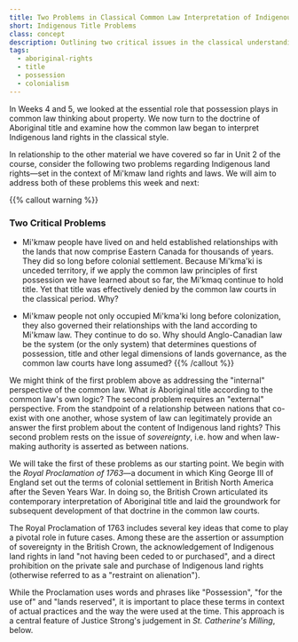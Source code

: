 ```yaml
---
title: Two Problems in Classical Common Law Interpretation of Indigenous Land Rights
short: Indigenous Title Problems
class: concept
description: Outlining two critical issues in the classical understanding of Indigenous land rights -- hypocrisy on possession, and the dominance of Anglo-Canadian jurisprudence 
tags:
  - aboriginal-rights
  - title
  - possession
  - colonialism
---
```


In Weeks 4 and 5, we looked at the essential role that possession plays in common law thinking about property. We now turn to the doctrine of Aboriginal title and examine how the common law began to interpret Indigenous land rights in the classical style.

In relationship to the other material we have covered so far in Unit 2 of the course, consider the following two problems regarding Indigenous land rights—set in the context of Mi'kmaw land rights and laws. We will aim to address both of these problems this week and next:

{{% callout warning %}} 

### Two Critical Problems

- Mi'kmaw people have lived on and held established relationships with the lands that now comprise Eastern Canada for thousands of years. They did so long before colonial settlement. Because Mi'kma'ki is unceded territory, if we apply the common law principles of first possession we have learned about so far, the Mi'kmaq continue to hold title. Yet that title was effectively denied by the common law courts in the classical period. Why?

- Mi'kmaw people not only occupied Mi'kma'ki long before colonization, they also governed their relationships with the land according to Mi'kmaw law. They continue to do so. Why should Anglo-Canadian law be the system (or the only system) that determines questions of possession, title and other legal dimensions of lands governance, as the common law courts have long assumed?
{{% /callout %}}

We might think of the first problem above as addressing the "internal" perspective of the common law. What *is* Aboriginal title according to the common law's own logic? The second problem requires an "external" perspective. From the standpoint of a relationship between nations that co-exist with one another, whose system of law can legitimately provide an answer the first problem about the content of Indigenous land rights? This second problem rests on the issue of *sovereignty*, i.e. how and when law-making authority is asserted as between nations. 

We will take the first of these problems as our starting point. We begin with the *Royal Proclamation of 1763*—a document in which King George III of England set out the terms of colonial settlement in British North America after the Seven Years War. In doing so, the British Crown articulated its contemporary interpretation of Aboriginal title and laid the groundwork for subsequent development of that doctrine in the common law courts.

The Royal Proclamation of 1763 includes several key ideas that come to play a pivotal role in future cases. Among these are the assertion or assumption of sovereignty in the British Crown, the acknowledgement of Indigenous land rights in land "not having been ceded to or purchased", and a direct prohibition on the private sale and purchase of Indigenous land rights (otherwise referred to as a "restraint on alienation"). 

While the Proclamation uses words and phrases like "Possession", "for the use of" and "lands reserved", it is important to place these terms in context of actual practices and the way the were used at the time. This approach is a central feature of Justice Strong's judgement in *St. Catherine's Milling*, below.
